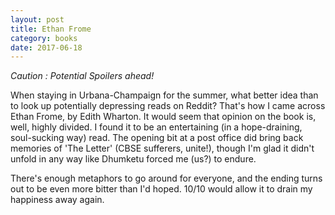 ```yaml
---
layout: post
title: Ethan Frome
category: books
date: 2017-06-18
---
```


*Caution : Potential Spoilers ahead!*

When staying in Urbana-Champaign for the summer, what better idea than to look up potentially depressing reads on Reddit? That's how I came across Ethan Frome, by Edith Wharton. It would seem that opinion on the book is, well, highly divided. I found it to be an entertaining (in a hope-draining, soul-sucking way) read. The opening bit at a post office did bring back memories of 'The Letter' (CBSE sufferers, unite!), though I'm glad it didn't unfold in any way like Dhumketu forced me (us?) to endure.

There's enough metaphors to go around for everyone, and the ending turns out to be even more bitter than I'd hoped. 10/10 would allow it to drain my happiness away again.
